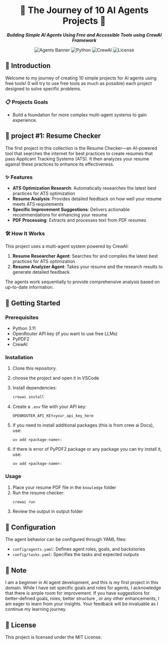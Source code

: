 <div align="center">
  
# 🤖 The Journey of 10 AI Agents Projects 🤖

**_Building Simple AI Agents Using Free and Accessible Tools using CrewAI Framework_**

![Agents Banner](https://img.shields.io/badge/AI%20Agents-Journey-blue?style=for-the-badge)
![Python](https://img.shields.io/badge/Python-3.11-brightgreen?style=flat-square)
![CrewAI](https://img.shields.io/badge/CrewAI-Powered-orange?style=flat-square)
![License](https://img.shields.io/badge/License-MIT-lightgrey?style=flat-square)

</div>

## 🌟 Introduction

Welcome to my journey of creating 10 simple projects for AI agents using free tools! (I will try to use free tools as much as possible) each project designed to solve specific problems.

### 📋 Projects Goals

- Build a foundation for more complex multi-agent systems to gain experience.

## 🤖 project  #1: Resume Checker

The first project in this collection is the Resume Checker—an AI-powered tool that searches the internet for best practices to create resumes that pass Applicant Tracking Systems (ATS). It then analyzes your resume against these practices to enhance its effectiveness.

### ✨ Features

- **ATS Optimization Research**: Automatically researches the latest best practices for ATS optimization
- **Resume Analysis**: Provides detailed feedback on how well your resume meets ATS requirements
- **Specific Improvement Suggestions**: Delivers actionable recommendations for enhancing your resume
- **PDF Processing**: Extracts and processes text from PDF resumes

### 🛠️ How It Works

This project uses a multi-agent system powered by CrewAI:

1. **Resume Researcher Agent**: Searches for and compiles the latest best practices for ATS optimization
2. **Resume Analyzer Agent**: Takes your resume and the research results to generate detailed feedback

The agents work sequentially to provide comprehensive analysis based on up-to-date information.

## 🚀 Getting Started

### Prerequisites

- Python 3.11
- OpenRouter API key (if you want to use free LLMs)
- PyPDF2
- CrewAI

### Installation

1. Clone this repository.

2. choose the project and open it in VSCode

3. Install dependencies:
   ```bash
   crewai install

   ```

4. Create a `.env` file with your API key:
   ```
   OPENROUTER_API_KEY=your_api_key_here
   ```

5. If you need to install additional packages (this is from crew ai Docs), use:
   ```
   uv add <package-name>:
   ```

6. if there is error of PyPDF2 package or any package you can try install it, use:
   ```
   uv add <package-name>:
   ```
### Usage

1. Place your resume PDF file in the `knowledge` folder
2. Run the resume checker:
   ```bash
   crewai run
   ```
3. Review the output in output folder

## 📝 Configuration

The agent behavior can be configured through YAML files:

- `config/agents.yaml`: Defines agent roles, goals, and backstories
- `config/tasks.yaml`: Specifies the tasks and expected outputs

## 📝 Note

I am a beginner in AI agent development, and this is my first project in this domain. While I have set specific goals and roles for agents, I acknowledge that there is ample room for improvement. If you have suggestions for better-defined goals, roles, better structure , or any other enhancements, I am eager to learn from your insights. Your feedback will be invaluable as I continue my learning journey.


## 📄 License

This project is licensed under the MIT License.
